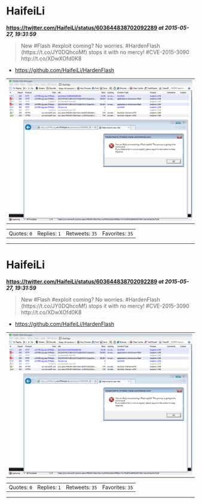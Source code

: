 # HaifeiLi
**https://twitter.com/HaifeiLi/status/603644838702092289 _at 2015-05-27, 19:31:59_**
<blockquote>
New #Flash #exploit coming? No worries. #HardenFlash (https://t.co/JY0DQhcoMf) stops it with no mercy! #CVE-2015-3090 http://t.co/XDwXOfd0K8
</blockquote>

* https://github.com/HaifeiLi/HardenFlash

<table><tr>
<td><img src="pictures/cd094de0c52617bb3992614d3e01695abd73d2001f00fcce8580853f5c831680.jpg" alt="cd094de0c52617bb3992614d3e01695abd73d2001f00fcce8580853f5c831680.jpg"></td>
</table></tr>
<table><tr>
<td>Quotes: <code>0</code></td>
<td>Replies: <code>1</code></td>
<td>Retweets: <code>35</code></td>
<td>Favorites: <code>35</code></td>
</tr></table>

---

# HaifeiLi
**https://twitter.com/HaifeiLi/status/603644838702092289 _at 2015-05-27, 19:31:59_**
<blockquote>
New #Flash #exploit coming? No worries. #HardenFlash (https://t.co/JY0DQhcoMf) stops it with no mercy! #CVE-2015-3090 http://t.co/XDwXOfd0K8
</blockquote>

* https://github.com/HaifeiLi/HardenFlash

<table><tr>
<td><img src="pictures/cd094de0c52617bb3992614d3e01695abd73d2001f00fcce8580853f5c831680.jpg" alt="cd094de0c52617bb3992614d3e01695abd73d2001f00fcce8580853f5c831680.jpg"></td>
</table></tr>
<table><tr>
<td>Quotes: <code>0</code></td>
<td>Replies: <code>1</code></td>
<td>Retweets: <code>35</code></td>
<td>Favorites: <code>35</code></td>
</tr></table>

---

